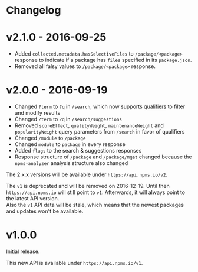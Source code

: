# Changelog


# v2.1.0 - 2016-09-25

- Added `collected.metadata.hasSelectiveFiles` to `/package/<package>` response to indicate if a package has `files` specified in its `package.json`.
- Removed all falsy values to `/package/<package>` response.


# v2.0.0 - 2016-09-19

- Changed `?term` to `?q` in `/search`, which now supports [qualifiers](https://api-docs.npms.io/#api-search-query) to filter and modify results
- Changed `?term` to `?q` in `/search/suggestions`
- Removed `scoreEffect`, `qualityWeight`, `maintenanceWeight` and `popularityWeight` query parameters from `/search` in favor of qualifiers
- Changed `/module` to `/package`
- Changed `module` to `package` in every response
- Added `flags` to the search & suggestions responses
- Response structure of `/package` and `/package/mget` changed because the `npms-analyzer` analysis structure also changed

The 2.x.x versions will be available under `https://api.npms.io/v2`.

The `v1` is deprecated and will be removed on 2016-12-19.
Until then `https://api.npms.io` will still point to `v1`. Afterwards, it will always point to the latest API version.   
Also the `v1` API data will be stale, which means that the newest packages and updates won't be available.


# v1.0.0

Initial release.

This new API is available under `https://api.npms.io/v1`.
